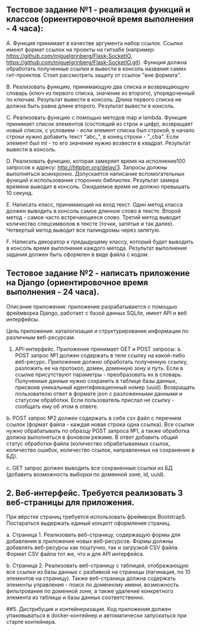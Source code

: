 
## Тестовое задание №1 - реализация функций и классов (ориентировочной время выполнения - 4 часа):
A. Функция принимает в качестве аргумента набор ссылок. Ссылки имеют формат ссылок на проекты на гитхабе (например: https://github.com/miguelgrinberg/Flask-SocketIO, https://github.com/miguelgrinberg/Flask-SocketIO.git). Функция должна обработать полученные ссылки и вывести в консоль названия самих гит-проектов. Стоит рассмотреть защиту от ссылок "вне формата".

B. Реализовать функцию, принимающую два списка и возвращающую словарь (ключ из первого списка, значение из второго), упорядоченный по ключам. Результат вывести в консоль. Длина первого списка не должна быть равна длине второго. Результат вывести в консоль.

C. Реализовать функцию с помощью методов map и lambda. Функция принимает список элементов (состоящий из строк и цифр), возвращает новый список, с условием - если элемент списка был строкой, в начало строки нужно добавить текст "abc_", в конец строки - "_cba". Если элемент был int - то его значение нужно возвести в квадрат. Результат вывести в консоль.

D. Реализовать функцию, которая замеряет время на исполнение100 запросов к адресу: http://httpbin.org/delay/3. Запросы должны выполняться асинхронно. Допускается написание вспомогательных функций и использование сторонних библиотек. Результат замера времени выводит в консоль. Ожидаемое время не должно превышать 10 секунд.

E. Написать класс, принимающий на вход текст. Один метод класса должен выводить в консоль самое длинное слово в тексте. Второй метод - самое часто встречающееся слово. Третий метод выводит количество спецсимволов в тексте (точки, запятые и так далее). Четвертый метод выводит все палиндромы через запятую.

F. Написать декоратор к предыдущему классу, который будет выводить в консоль время выполнения каждого метода. Результат выполнения задания должен быть оформлен в виде файла с кодом.

## Тестовое задание №2 - написать приложение на Django (ориентировочное время выполнения - 24 часа).
Описание приложения: приложение разрабатывается с помощью фреймворка Django, работает с базой данных SQLite, имеет API и веб интерфейсы. 

Цель приложения: каталогизация и структурирование информации по различным веб-ресурсам.

1.	API-интерфейс. Приложение принимает GET и POST запросы:
  a.	POST запрос №1 должен содержать в теле ссылку на какой-либо веб-ресурс. Приложение должно обработать полученную ссылку, разложить ее на протокол, домен, доменную зону и путь. Если в ссылке присутствуют параметры - преобразовать их в словарь. Полученные данные нужно сохранить в таблице базы данных, присвоив уникальный идентификационный номер (uuid). Возвращать пользователю ответ в формате json с разложенными данными и статусом обработки. Если пользователь прислал не ссылку - сообщать ему об этом в ответе.
  
  b.	POST запрос №2 должен содержать в себе csv файл с перечнем ссылок (формат файла - каждая новая строка одна ссылка). Все ссылки нужно обрабатывать по образцу POST запроса №1, а также обработка должна выполняться в фоновом режиме. В ответ добавить общий статус обработки файла (количество обрабатываемых ссылок, количество ошибок, количество ссылок, направленных на сохранение в БД).
  
  c.	GET запрос должен выводить все сохраненные ссылки из БД (добавить возможность выборки по доменной зоне, id, uuid).

## 2. Веб-интерфейс. Требуется реализовать 3 веб-страницы для приложения. 
При вёрстке страниц требуется использовать фреймворк Bootstrap5. Постараться выдержать единый концепт оформления страниц.

a.	Страница 1. Реализовать веб-страницу, содержащую формы для добавления в приложение новых веб-ресурсов. Формы должны добавлять веб-ресурсы как поштучно, так и загрузкой CSV файла. Формат CSV файла тот же, что и для API интерфейса.

b.	Страница 2. Реализовать веб-страницу с таблицей, отображающую все ссылки из базы данных с разбивкой на страницы (пагинация, по 10 элементов на страницу). Также веб-страница должна содержать элементы управления - поиск по доменному имени, возможность фильтрования по доменной зоне, а также удаление конкретного элемента из таблицы и базы данных соответственно.


##5. Дистрибуция и контейнеризация.
Код приложения должен упаковываться в docker-контейнер и автоматически запускаться при старте контейнера.
